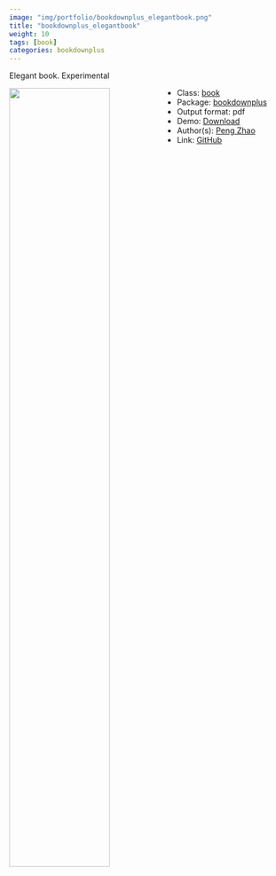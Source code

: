 ```yaml
---
image: "img/portfolio/bookdownplus_elegantbook.png"
title: "bookdownplus_elegantbook"
weight: 10
tags: [book]
categories: bookdownplus
---
```


Elegant book. Experimental

<!--more-->

<a href="../../img/portfolio/bookdownplus_elegantbook.png"><img class = "jf-image-shadow" src="../../img/portfolio/bookdownplus_elegantbook.png" style="display: block; margin: auto;" width="60%"  align="left"></a>

- Class: [book](../../tags/book)
- Package: [bookdownplus](bookdownplus)
- Output format: pdf
- Demo: [Download](https://pzhaonet.github.io/bookdownplus/upload/elegantbook/showcase/_main.pdf)
- Author(s): [Peng Zhao](https://pzhao.org)
- Link: [GitHub](https://github.com/pzhaonet/bookdownplus)



